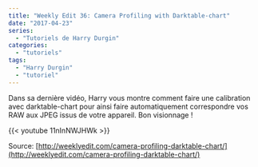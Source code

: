 ```yaml
---
title: "Weekly Edit 36: Camera Profiling with Darktable-chart"
date: "2017-04-23"
series:
  - "Tutoriels de Harry Durgin"
categories: 
  - "tutoriels"
tags: 
  - "Harry Durgin"
  - "tutoriel"
---
```


Dans sa dernière vidéo, Harry vous montre comment faire une calibration avec darktable-chart pour ainsi faire automatiquement correspondre vos RAW aux JPEG issus de votre appareil. Bon visionnage !

{{< youtube 11nInNWJHWk >}}

Source: [http://weeklyedit.com/camera-profiling-darktable-chart/](http://weeklyedit.com/camera-profiling-darktable-chart/)
